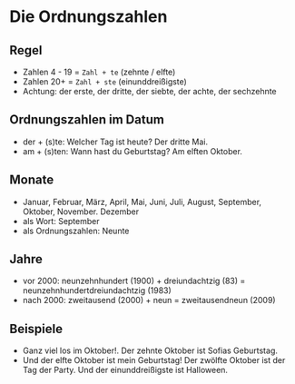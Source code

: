 # Die Ordnungszahlen

## Regel

* Zahlen 4 - 19 = `Zahl + te` (zehnte / elfte)
* Zahlen 20+ = `Zahl + ste` (einunddreißigste)
* Achtung: der erste, der dritte, der siebte, der achte, der sechzehnte

## Ordnungszahlen im Datum

* der + (s)te: Welcher Tag ist heute? Der dritte Mai.
* am + (s)ten: Wann hast du Geburtstag? Am elften Oktober.

## Monate

* Januar, Februar, März, April, Mai, Juni, Juli, August, September, Oktober, November. Dezember
* als Wort: September
* als Ordnungszahlen: Neunte

## Jahre

* vor 2000: neunzehnhundert (1900) + dreiundachtzig (83) = neunzehnhundertdreiundachtzig (1983)
* nach 2000: zweitausend (2000) + neun = zweitausendneun (2009)

## Beispiele

* Ganz viel los im Oktober!. Der zehnte Oktober ist Sofias Geburtstag.
* Und der elfte Oktober ist mein Geburtstag! Der zwölfte Oktober ist der Tag der Party. Und der einunddreißigste ist Halloween.